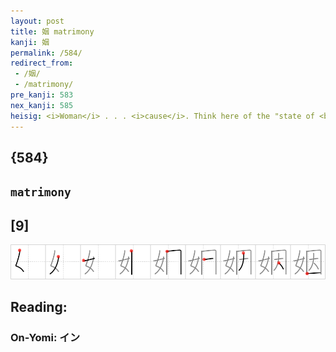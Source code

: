 ```yaml
---
layout: post
title: 姻 matrimony
kanji: 姻
permalink: /584/
redirect_from:
 - /姻/
 - /matrimony/
pre_kanji: 583
nex_kanji: 585
heisig: <i>Woman</i> . . . <i>cause</i>. Think here of the "state of <b>matrimony</b>" and you will not confuse it with other characters involving marriage, one of which we have already met (Frame 581).
---
```


## {584}

## `matrimony`

## [9]

<div class="stroke"><img src="../images/E5A7BB.png" /></div>

## Reading:

### On-Yomi: イン
